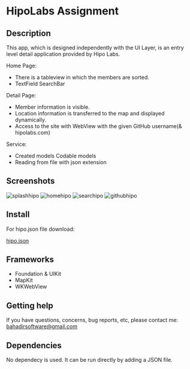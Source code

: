# HipoLabs Assignment

## Description
This app, which is designed independently with the UI Layer, is an entry level detail application provided by Hipo Labs.

Home Page:
- There is a tableview in which the members are sorted.
- TextField SearchBar

Detail Page:
- Member information is visible.
- Location information is transferred to the map and displayed dynamically.
- Access to the site with WebView with the given GitHub username(& hipolabs.com)

Service: 
- Created models Codable models
- Reading from file with json extension

## Screenshots

![splashhipo](https://user-images.githubusercontent.com/57216650/113637685-e4e19700-967d-11eb-99b6-ddc9e3e14b8e.gif)
![homehipo](https://user-images.githubusercontent.com/57216650/113637705-ef9c2c00-967d-11eb-9284-1e375a1e698f.gif)
![searchipo](https://user-images.githubusercontent.com/57216650/113637717-f6c33a00-967d-11eb-89bf-bc2b2d4148bd.gif)
![githubhipo](https://user-images.githubusercontent.com/57216650/113637713-f5920d00-967d-11eb-9732-686b0a7abac5.gif)

## Install
For hipo.json file download:

[hipo.json](https://www.dropbox.com/sh/lsyoo0jq9me8ecu/AABcXBa2h7_72HmeCqT4fee9a?dl=0)

## Frameworks
- Foundation & UIKit
- MapKit
- WKWebView

## Getting help
If you have questions, concerns, bug reports, etc, please contact me: bahadirsoftware@gmail.com

## Dependencies
No dependecy is used. It can be run directly by adding a JSON file.
